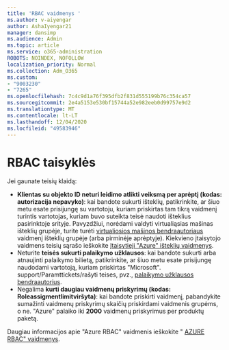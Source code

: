 ```yaml
---
title: 'RBAC vaidmenys '
ms.author: v-aiyengar
author: AshaIyengar21
manager: dansimp
ms.audience: Admin
ms.topic: article
ms.service: o365-administration
ROBOTS: NOINDEX, NOFOLLOW
localization_priority: Normal
ms.collection: Adm_O365
ms.custom:
- "9003230"
- "7265"
ms.openlocfilehash: 7c4c9d1a76f395dfb2f831d555199b76c354ca57
ms.sourcegitcommit: 2e4a5153e530bf15744a52e982eeb0d99757e9d2
ms.translationtype: MT
ms.contentlocale: lt-LT
ms.lasthandoff: 12/04/2020
ms.locfileid: "49583946"
---
```

# <a name="rbac-rules"></a>RBAC taisyklės

Jei gaunate teisių klaidą: 

- **Klientas su objekto ID neturi leidimo atlikti veiksmą per aprėptį (kodas: autorizacija nepavyko)**: kai bandote sukurti išteklių, patikrinkite, ar šiuo metu esate prisijungę su vartotoju, kuriam priskirtas tam tikrą vaidmenį turintis vartotojas, kuriam buvo suteikta teisė naudoti išteklius pasirinktoje srityje. Pavyzdžiui, norėdami valdyti virtualiąsias mašinas išteklių grupėje, turite turėti [virtualiosios mašinos bendraautoriaus](https://docs.microsoft.com/azure/role-based-access-control/built-in-roles?WT.mc_id=Portal-Microsoft_Azure_Support#virtual-machine-contributor) vaidmenį išteklių grupėje (arba pirminėje aprėptyje). Kiekvieno įtaisytojo vaidmens teisių sąrašo ieškokite [Įtaisytieji "Azure" išteklių vaidmenys](https://docs.microsoft.com/azure/role-based-access-control/built-in-roles?WT.mc_id=Portal-Microsoft_Azure_Support).
- Neturite **teisės sukurti palaikymo užklausos**: kai bandote sukurti arba atnaujinti palaikymo bilietą, patikrinkite, ar šiuo metu esate prisijungę naudodami vartotoją, kuriam priskirtas "Microsoft". support/Paramttickets/rašyti teises, pvz., [palaikymo užklausos bendraautorius](https://docs.microsoft.com/azure/role-based-access-control/built-in-roles?WT.mc_id=Portal-Microsoft_Azure_Support#support-request-contributor).
- Negalima **kurti daugiau vaidmenų priskyrimų (kodas: Roleassigmentlimitviršyta)**: kai bandote priskirti vaidmenį, pabandykite sumažinti vaidmenų priskyrimų skaičių priskirdami vaidmenis grupėms, o ne. "Azure" palaiko iki **2000** vaidmenų priskyrimus per produktų paketą.

Daugiau informacijos apie "Azure RBAC" vaidmenis ieškokite " [AZURE RBAC" vaidmenys](https://docs.microsoft.com/azure/role-based-access-control/role-assignments-portal?WT.mc_id=Portal-Microsoft_Azure_Support).
